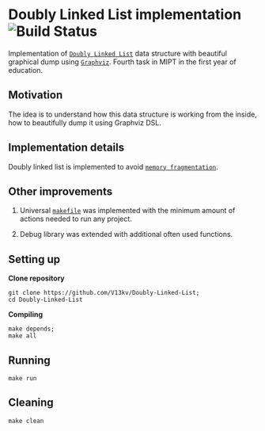 # Doubly Linked List implementation ![Build Status](https://github.com/V13kv/Doubly-Linked-List/workflows/BuildAndTest/badge.svg)
Implementation of [`Doubly Linked List`](https://en.wikipedia.org/wiki/Doubly_linked_list) data structure with beautiful graphical dump using [`Graphviz`](https://graphviz.org/).
Fourth task in MIPT in the first year of education.

## Motivation
The idea is to understand how this data structure is working from the inside, how to beautifully dump it using Graphviz DSL.

## Implementation details
Doubly linked list is implemented to avoid [`memory fragmentation`](https://en.wikipedia.org/wiki/Fragmentation_of_memory).

## Other improvements
1. Universal [`makefile`](https://www.gnu.org/software/make/) was implemented with the minimum amount of actions needed to run any project.

2. Debug library was extended with additional often used functions.

## Setting up
**Clone repository**
```
git clone https://github.com/V13kv/Doubly-Linked-List;
cd Doubly-Linked-List
```

**Compiling**
```
make depends;
make all
```

## Running
```
make run
```

## Cleaning
```
make clean
```
